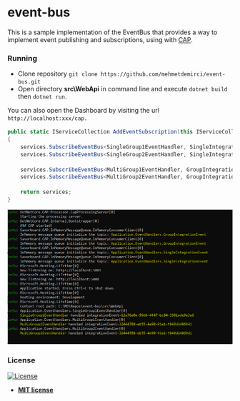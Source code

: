 # event-bus

This is a sample implementation of the EventBus that provides a way to implement event publishing and subscriptions, using with [CAP](https://github.com/dotnetcore/CAP). 

### Running

- Clone repository `git clone https://github.com/mehmetdemirci/event-bus.git`
- Open directory **src\WebApi** in command line and execute `dotnet build` then `dotnet run`.

You can also open the Dashboard by visiting the url `http://localhost:xxx/cap.`

```csharp
public static IServiceCollection AddEventSubscription(this IServiceCollection services)
{
    services.SubscribeEventBus<SingleGroup1EventHandler, SingleIntegrationEvent>();
    services.SubscribeEventBus<SingleGroup2EventHandler, SingleIntegrationEvent>();

    services.SubscribeEventBus<MultiGroup1EventHandler, GroupIntegrationEvent>(DispatchMode.Broadcast, "Group1");
    services.SubscribeEventBus<MultiGroup2EventHandler, GroupIntegrationEvent>(DispatchMode.Broadcast, "Group2");

    return services;
}
```

![Sample](https://github.com/mehmetdemirci/event-bus/blob/master/doc/sample.PNG "sample")

### License

[![License](http://img.shields.io/:license-mit-blue.svg?style=flat-square)](http://badges.mit-license.org)

- **[MIT license](http://opensource.org/licenses/mit-license.php)**
